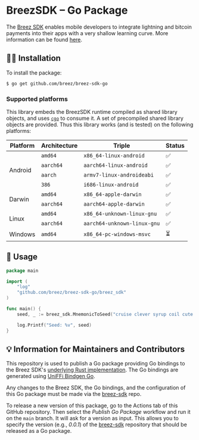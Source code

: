 # BreezSDK – Go Package

The [Breez SDK](https://github.com/breez/breez-sdk) enables mobile developers to integrate lightning and bitcoin payments into their apps with a very shallow learning curve. More information can be found [here](https://github.com/breez/breez-sdk).

## 👨‍🔧 Installation

To install the package:

```sh
$ go get github.com/breez/breez-sdk-go
```

### Supported platforms

This library embeds the BreezSDK runtime compiled as shared library
objects, and uses [`cgo`](https://golang.org/cmd/cgo/) to consume
it. A set of precompiled shared library objects are provided. Thus
this library works (and is tested) on the following platforms:

<table>
  <thead>
    <tr>
      <th>Platform</th>
      <th>Architecture</th>
      <th>Triple</th>
      <th>Status</th>
    </tr>
  </thead>
  <tbody>
    <tr>
      <td rowspan="4">Android</td>
      <td><code>amd64</code></td>
      <td><code>x86_64-linux-android</code></td>
      <td>✅</td>
    </tr>
    <tr>
      <td><code>aarch64</code></td>
      <td><code>aarch64-linux-android</code></td>
      <td>✅</td>
    </tr>
    <tr>
      <td><code>aarch</code></td>
      <td><code>armv7-linux-androideabi</code></td>
      <td>✅</td>
    </tr>
    <tr>
      <td><code>386</code></td>
      <td><code>i686-linux-android</code></td>
      <td>✅</td>
    </tr>
    <tr>
      <td rowspan="2">Darwin</td>
      <td><code>amd64</code></td>
      <td><code>x86_64-apple-darwin</code></td>
      <td>✅</td>
    </tr>
    <tr>
      <td><code>aarch64</code></td>
      <td><code>aarch64-apple-darwin</code></td>
      <td>✅</td>
    </tr>
    <tr>
      <td rowspan="2">Linux</td>
      <td><code>amd64</code></td>
      <td><code>x86_64-unknown-linux-gnu</code></td>
      <td>✅</td>
    </tr>
    <tr>
      <td><code>aarch64</code></td>
      <td><code>aarch64-unknown-linux-gnu</code></td>
      <td>✅</td>
    </tr>
    <tr>
      <td>Windows</td>
      <td><code>amd64</code></td>
      <td><code>x86_64-pc-windows-msvc</code></td>
      <td>⏳</td>
    </tr>
  </tbody>
</table>

## 📄 Usage

``` go
package main

import (
	"log"
	"github.com/breez/breez-sdk-go/breez_sdk"
)

func main() {
	seed, _ := breez_sdk.MnemonicToSeed("cruise clever syrup coil cute execute laundry general cover prevent law sheriff")

	log.Printf("Seed: %v", seed)
}
```

## 💡 Information for Maintainers and Contributors

This repository is used to publish a Go package providing Go bindings to the Breez SDK's [underlying Rust implementation](https://github.com/breez/breez-sdk). The Go bindings are generated using [UniFFi Bindgen Go](https://github.com/NordSecurity/uniffi-bindgen-go).

Any changes to the Breez SDK, the Go bindings, and the configuration of this Go package must be made via the [breez-sdk](https://github.com/breez/breez-sdk) repo.

To release a new version of this package, go to the Actions tab of this GitHub repository. Then select the *Publish Go Package* workflow and run it on the `main` branch. It will ask for a version as input. This allows you to specify the version (e.g., *0.0.1*) of the [breez-sdk](https://github.com/breez/breez-sdk) repository that should be released as a Go package.